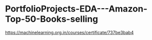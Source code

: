 # PortfolioProjects-EDA---Amazon-Top-50-Books-selling

https://machinelearning.org.in/courses/certificate/737be3bab4
